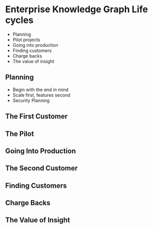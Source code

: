 # Enterprise Knowledge Graph Life cycles

* Planning
* Pilot projects
* Going into production
* Finding customers
* Charge backs
* The value of insight

## Planning

* Begin with the end in mind
* Scale first, features second
* Security Planning

## The First Customer

## The Pilot

## Going Into Production

## The Second Customer

## Finding Customers

## Charge Backs

## The Value of Insight